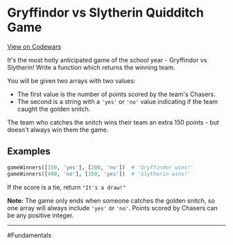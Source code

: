 # Gryffindor vs Slytherin Quidditch Game

[View on Codewars](https://www.codewars.com/kata/5840946ea3d4c78e90000068/python)

It's the most hotly anticipated game of the school year - Gryffindor vs Slytherin! Write a function which returns the winning team.

You will be given two arrays with two values:
- The first value is the number of points scored by the team's Chasers.
- The second is a string with a `'yes'` or `'no'` value indicating if the team caught the golden snitch.

The team who catches the snitch wins their team an extra 150 points - but doesn't always win them the game.

## Examples

```python
gameWinners([150, 'yes'], [200, 'no'])  # 'Gryffindor wins!'
gameWinners([400, 'no'], [350, 'yes'])  # 'Slytherin wins!'
```

If the score is a tie, return `"It's a draw!"`

**Note:** The game only ends when someone catches the golden snitch, so one array will always include `'yes'` or `'no'`. Points scored by Chasers can be any positive integer.

---

#Fundamentals